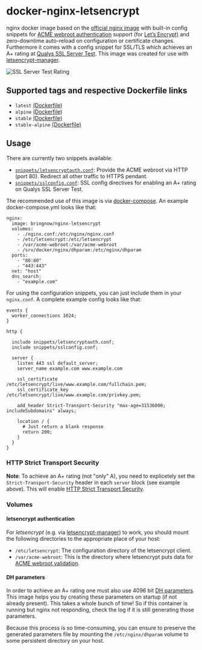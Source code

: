 # docker-nginx-letsencrypt
nginx docker image based on the [official nginx image](https://hub.docker.com/_/nginx/) with built-in config snippets for [ACME webroot authentication](https://en.wikipedia.org/wiki/Automated_Certificate_Management_Environment) support (for [Let’s Encrypt)](https://letsencrypt.org/) and zero-downtime auto-reload on configuration or certificate changes. Furthermore it comes with a config snippet for SSL/TLS which achieves an A+ rating at [Qualys SSL Server Test](https://www.ssllabs.com/ssltest/).  This image was created for use with [letsencrypt-manager](https://github.com/bringnow/docker-letsencrypt-manager).

![SSL Server Test Rating](https://github.com/akune/docker-nginx-letsencrypt/blob/master/sslservertest.png?raw=true "Qualys SSL Server Test Rating")

## Supported tags and respective Dockerfile links

* `latest` [(Dockerfile)](https://github.com/bringnow/docker-nginx-letsencrypt/blob/master/mainline/jessie/Dockerfile)
* `alpine` [(Dockerfile)](https://github.com/bringnow/docker-nginx-letsencrypt/blob/master/mainline/alpine/Dockerfile)
* `stable` [(Dockerfile)](https://github.com/bringnow/docker-nginx-letsencrypt/blob/master/stable/jessie/Dockerfile)
* `stable-alpine` [(Dockerfile)](https://github.com/bringnow/docker-nginx-letsencrypt/blob/master/stable/alpine/Dockerfile)

## Usage

There are currently two snippets available:

* [`snippets/letsencryptauth.conf`](common/letsencryptauth.conf): Provide the ACME webroot via HTTP (port 80). Redirect all other traffic to HTTPS pendant.
* [`snippets/sslconfig.conf`](common/sslconfig.conf): SSL config directives for enabling an A+ rating on Qualys SSL Server Test.

The recommended use of this image is via [docker-compose](https://docs.docker.com/compose/). An example docker-compose.yml looks like that:

```
nginx:
  image: bringnow/nginx-letsencrypt
  volumes:
    - ./nginx.conf:/etc/nginx/nginx.conf
    - /etc/letsencrypt:/etc/letsencrypt
    - /var/acme-webroot:/var/acme-webroot
    - /srv/docker/nginx/dhparam:/etc/nginx/dhparam
  ports:
    - "80:80"
    - "443:443"
  net: "host"
  dns_search:
    - "example.com"
```

For using the configuration snippets, you can just include them in your `nginx.conf`. A complete example config looks like that:

```
events {
  worker_connections 1024;
}

http {

  include snippets/letsencryptauth.conf;
  include snippets/sslconfig.conf;

  server {
    listen 443 ssl default_server;
    server_name example.com www.example.com

    ssl_certificate /etc/letsencrypt/live/www.example.com/fullchain.pem;
    ssl_certificate_key /etc/letsencrypt/live/www.example.com/privkey.pem;

    add_header Strict-Transport-Security "max-age=31536000; includeSubdomains" always;

    location / {
      # Just return a blank response
      return 200;
    }
  }
}
```

### HTTP Strict Transport Security

**Note**: To achieve an A+ rating (not "only" A), you need to explicetely set the `Strict-Transport-Security` header in each `server` block (see example above). This will enable [HTTP Strict Transport Security](https://en.wikipedia.org/wiki/HTTP_Strict_Transport_Security).

### Volumes

#### letsencrypt authentication

For *letsencrypt* (e.g. via [letsencrypt-manager](https://github.com/bringnow/docker-letsencrypt-manager)) to work, you should mount the following directories to the appropriate place of your host:

* `/etc/letsencrypt`: The configuration directory of the letsencrypt client.
* `/var/acme-webroot`: This is the directory where letsencrypt puts data for [ACME webroot validation](http://letsencrypt.readthedocs.org/en/latest/using.html#webroot).

#### DH parameters

In order to achieve an A+ rating one must also use 4096 bit [DH parameters](https://en.wikipedia.org/wiki/Denavit%E2%80%93Hartenberg_parameters). This image helps you by creating these parameters on startup (if not already present). This takes a whole bunch of time! So if this container is running but nginx not responding, check the log if it is still generating those parameters.

Because this process is so time-consuming, you can ensure to preserve the generated parameters file by mounting the `/etc/nginx/dhparam` volume to some persistent directory on your host.
